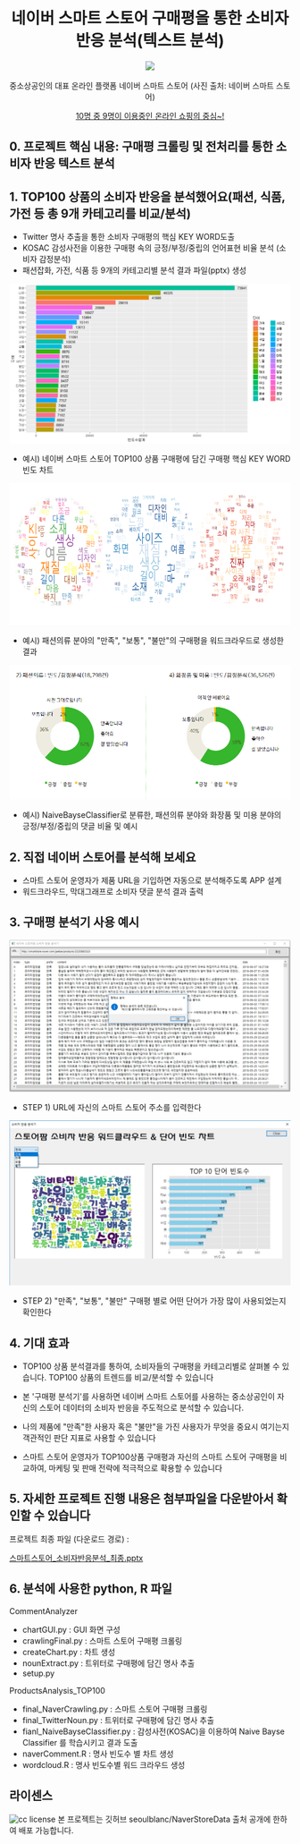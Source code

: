 ﻿
<h1 align="center"> 네이버 스마트 스토어 구매평을 통한 소비자 반응 분석(텍스트 분석)</h1>


<p align="center"><img src="https://sell.smartstore.naver.com/images/use/ntalk_180201.png" /></p>

<p align="center">중소상공인의 대표 온라인 플랫폼 네이버 스마트 스토어 (사진 출처: 네이버 스마트 스토어)</p>

<p align="center"><a href="http://www.yonhapnews.co.kr/bulletin/2018/03/09/0200000000AKR20180309143000033.HTML?input=1195m" target="_blank">10명 중 9명이 이용중인 온라인 쇼핑의 중심~!</a></p>

## 0. 프로젝트 핵심 내용: 구매평 크롤링 및 전처리를 통한 소비자 반응 텍스트 분석


## 1. TOP100 상품의 소비자 반응을 분석했어요(패션, 식품, 가전 등 총 9개 카테고리를 비교/분석)

- Twitter 명사 추출을 통한 소비자 구매평의 핵심 KEY WORD도출
- KOSAC 감성사전을 이용한 구매평 속의 긍정/부정/중립의 언어표현 비율 분석 (소비자 감정분석)
- 패션잡화, 가전, 식품 등 9개의 카테고리별 분석 결과 파일(pptx) 생성


![ex_photo](./image/allcomment_chart.png)
- 예시) 네이버 스마트 스토어 TOP100 상품 구매평에 담긴 구매평 핵심 KEY WORD 빈도 차트

![ex_photo](./image/fashion_wordcloud.PNG)
- 예시) 패션의류 분야의 "만족", "보통", "불만"의 구매평을 워드크라우드로 생성한 결과

![ex_photo](./image/Naive01.PNG)
- 예시) NaiveBayseClassifier로 분류한, 패션의류 분야와 화장품 및 미용 분야의 긍정/부정/중립의 댓글 비율 및 예시





## 2. 직접 네이버 스토어를 분석해 보세요

- 스마트 스토어 운영자가 제품 URL을 기입하면 자동으로 분석해주도록 APP 설계
- 워드크라우드, 막대그래프로 소비자 댓글 분석 결과 출력




## 3. 구매평 분석기 사용 예시

![ex_photo](./image/CommentAnalyzer_Execution_Flow/5.PNG)

- STEP 1) URL에 자신의 스마트 스토어 주소를 입력한다

![ex_photo](./image/CommentAnalyzer_Execution_Flow/6.png)

- STEP 2) "만족", "보통", "불만" 구매평 별로 어떤 단어가 가장 많이 사용되었는지 확인한다




## 4. 기대 효과

- TOP100 상품 분석결과를 통하여, 소비자들의 구매평을 카테고리별로 살펴볼 수 있습니다. TOP100 상품의 트렌드를 비교/분석할 수 있습니다

- 본 '구매평 분석기'를 사용하면 네이버 스마트 스토어를 사용하는 중소상공인이 자신의 스토어 데이터의 소비자 반응을 주도적으로 분석할 수 있습니다.

- 나의 제품에 "만족"한 사용자 혹은 "불만"을 가진 사용자가 무엇을 중요시 여기는지 객관적인 판단 지표로 사용할 수 있습니다

- 스마트 스토어 운영자가 TOP100상품 구매평과 자신의 스마트 스토어 구매평을 비교하여, 마케팅 및 판매 전략에 적극적으로 확용할 수 있습니다


## 5. 자세한 프로젝트 진행 내용은 첨부파일을 다운받아서 확인할 수 있습니다 

프로젝트 최종 파일 (다운로드 경로) : 

<a href="스마트스토어_소비자반응분석_최종.pptx" download>스마트스토어_소비자반응분석_최종.pptx</a>

## 6. 분석에 사용한 python, R 파일 
CommentAnalyzer
- chartGUI.py : GUI 화면 구성
- crawlingFinal.py : 스마트 스토어 구매평 크롤링
- createChart.py : 차트 생성
- nounExtract.py : 트위터로 구매평에 담긴 명사 추출
- setup.py 

ProductsAnalysis_TOP100
- final_NaverCrawling.py  : 스마트 스토어 구매평 크롤링
- final_TwitterNoun.py : 트위터로 구매평에 담긴 명사 추출
- fianl_NaiveBayseClassifier.py : 감성사전(KOSAC)을 이용하여 Naive Bayse Classifier 를 학습시키고 결과 도출
- naverComment.R : 명사 빈도수 별 차트 생성
- wordcloud.R : 명사 빈도수별 워드 크라우드 생성





## 라이센스

![cc license](http://i.creativecommons.org/l/by/4.0/88x31.png)
본 프로젝트는 깃허브 seoulblanc/NaverStoreData 출처 공개에 한하여 배포 가능합니다.
